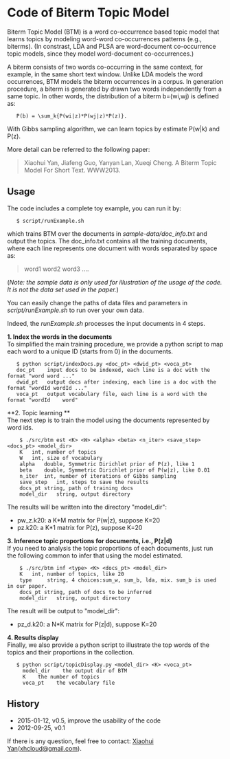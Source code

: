 # Code of Biterm Topic Model

Biterm Topic Model (BTM) is a word co-occurrence based topic model that learns topics by modeling word-word co-occurrences patterns (e.g., biterms).
(In constrast, LDA and PLSA are word-document co-occurrence topic models, since they model word-document co-occurrences.)

A biterm consists of two words co-occurring in the same context, for example, in the same short text window. Unlike LDA models the word occurrences, BTM models the biterm occurrences in a corpus. In generation procedure, a biterm is generated by drawn two words independently from a same topic. In other words, the distribution of a biterm b=(wi,wj) is defined as:

       P(b) = \sum_k{P(wi|z)*P(wj|z)*P(z)}.

With Gibbs sampling algorithm, we can learn topics by estimate P(w|k) and P(z).

More detail can be referred to the following paper:

> Xiaohui Yan, Jiafeng Guo, Yanyan Lan, Xueqi Cheng. A Biterm Topic Model For Short Text. WWW2013.

## Usage ##

The code includes a complete toy example, you can run it by:

       $ script/runExample.sh
which trains BTM over the documents in *sample-data/doc_info.txt* and output the topics. The doc_info.txt contains all the training documents, where each line represents one document with words separated by space as:
> word1 word2 word3 ....

(*Note: the sample data is only used for illustration of the usage of the code. It is not the data set used in the paper.*)

You can easily change the paths of data files and parameters in *script/runExample.sh* to run over your own data. 

Indeed, the *runExample.sh* processes the input documents in 4 steps.

**1. Index the words in the documents**   
   To simplified the main training procedure, we provide a python script to map each word to a unique ID (starts from 0) in the documents. 

       $ python script/indexDocs.py <doc_pt> <dwid_pt> <voca_pt>
	   doc_pt    input docs to be indexed, each line is a doc with the format "word word ..."
	   dwid_pt   output docs after indexing, each line is a doc with the format "wordId wordId ..."
	   voca_pt   output vocabulary file, each line is a word with the format "wordId    word"

**2. Topic learning **  
   The next step is to train the model using the documents represented by word ids.    

        $ ./src/btm est <K> <W> <alpha> <beta> <n_iter> <save_step> <docs_pt> <model_dir> 
    	K	int, number of topics
    	W	int, size of vocabulary
    	alpha	double, Symmetric Dirichlet prior of P(z), like 1
    	beta	double, Symmetric Dirichlet prior of P(w|z), like 0.01
    	n_iter	int, number of iterations of Gibbs sampling
    	save_step	int, steps to save the results
    	docs_pt	string, path of training docs
    	model_dir	string, output directory
 
   The results will be written into the directory "model_dir":   
   - pw_z.k20: a K*M matrix for P(w|z), suppose K=20   
   - pz.k20:   a K*1 matrix for P(z), suppose K=20

**3. Inference topic proportions for documents, i.e., P(z|d)**     
   If you need to analysis the topic proportions of each documents, just run the following common to infer that using the model estimated.

        $ ./src/btm inf <type> <K> <docs_pt> <model_dir>
    	K	int, number of topics, like 20
    	type	 string, 4 choices:sum_w, sum_b, lda, mix. sum_b is used in our paper.
    	docs_pt	string, path of docs to be inferred
    	model_dir	string, output directory

   The result will be output to "model_dir":   
   - pz_d.k20: a N*K matrix for P(z|d), suppose K=20
  
**4. Results display**    
   Finally, we also provide a python script to illustrate the top words of the topics and their proportions in the collection. 

       $ python script/topicDisplay.py <model_dir> <K> <voca_pt>
	     model_dir    the output dir of BTM
	     K    the number of topics
	     voca_pt    the vocabulary file


## History ##
- 2015-01-12, v0.5, improve the usability of the code
- 2012-09-25, v0.1

If there is any question, feel free to contact: [Xiaohui Yan](http://shortext.org "Xiaohui Yan")(xhcloud@gmail.com).